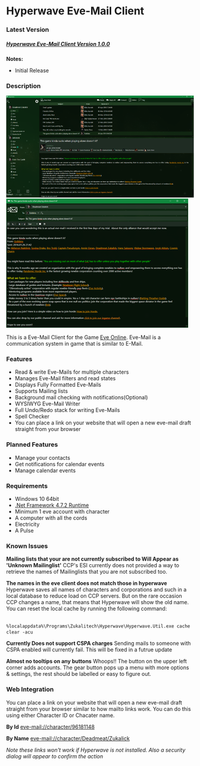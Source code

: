 # Hyperwave Eve-Mail Client
### Latest Version
##### [Hyperwave Eve-Mail Client Version 1.0.0](https://github.com/SCDrifter/Hyperwave/releases/download/v1.0.0/Hyperwave-1.0.0.exe)
**Notes:**
 - Initial Release

### Description
[![Main Window](Doc/MailViewSmall.png)](Doc/MailView.png)
[![Mail Reply](Doc/MailReplySmall.png)](Doc/MailReply.png)

This is a Eve-Mail Client for the Game [Eve Online](https://www.eveonline.com/). Eve-Mail is a communication system in game that is similar to E-Mail.

### Features
 - Read & write Eve-Mails for multiple characters
 - Manages Eve-Mail filters and read states
 - Displays Fully Formatted Eve-Mails
 - Supports Mailing lists
 - Background mail checking with notifications(Optional)
 - WYSIWYG Eve-Mail Writer
 - Full Undo/Redo stack for writing Eve-Mails
 - Spell Checker
 - You can place a link on your website that will open a new eve-mail draft straight from your browser
### Planned Features
 - Manage your contacts
 - Get notifications for calendar events
 - Manage calendar events
### Requirements
 - Windows 10 64bit
 - [.Net Framework 4.7.2 Runtime](https://dotnet.microsoft.com/download/dotnet-framework/thank-you/net472-web-installer)
 - Minimum 1 eve account with character
 - A computer with all the cords
 - Electricity
 - A Pulse
### Known Issues

**Mailing lists that your are not currently subscribed to Will Appear as 'Unknown Mailinglist'**
CCP's ESI currently does not provided a way to retrieve the names of Mailinglists that you are not subscribed too.

**The names in the eve client does not match those in hyperwave**
Hyperwave saves all names of characters and corporations and such in a local database to reduce load on CCP servers. But on the rare occasion CCP changes a name, that means that Hyperwave will show the old name. You can reset the local cache by running the following command:
```

%localappdata%\Programs\Zukalitech\Hyperwave\Hyperwave.Util.exe cache clear -acu

```

**Currently Does not support CSPA charges**
Sending mails to someone with CSPA enabled will currently fail. This will be fixed in a futrue update

**Almost no tooltips on any buttons**
Whoops!! The button on the upper left corner adds accounts. The gear button pops up a menu with more options & settings, the rest should be labelled or easy to figure out.

### Web Integration 
You can place a link on your website that will open a new eve-mail draft straight from your browser similar to how mailto links work. You can do this using either Character ID or Chacater name.

**By Id**
[eve-mail://character/96181148](eve-mail://character/96181148)

**By Name**
[eve-mail://character/Deadmeat/Zukalick](eve-mail://character/Deadmeat/Zukalick)

*Note these links won't work if Hyperwave is not installed. Also a security dialog will appear to confirm the action*